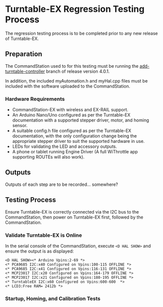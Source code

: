 # Turntable-EX Regression Testing Process

The regression testing process is to be completed prior to any new release of Turntable-EX.

## Preparation

The CommandStation used to for this testing must be running the [add-turntable-controller](https://github.com/DCC-EX/CommandStation-EX/tree/add-turntable-controller) branch of release version 4.0.1.

In addition, the included myAutomation.h and myHal.cpp files must be included with the software uploaded to the CommandStation.

### Hardware Requirements

- CommandStation-EX with wireless and EX-RAIL support.
- An Arduino Nano/Uno configured as per the Turntable-EX documentation with a supported stepper driver, motor, and homing sensor.
- A suitable config.h file configured as per the Turntable-EX documentation, with the only configuration change being the appropriate stepper driver to suit the supported hardware in use.
- LEDs for validating the LED and accessory outputs.
- A phone or tablet running Engine Driver (A full WiThrottle app supporting ROUTEs will also work).

## Outputs

Outputs of each step are to be recorded... somewhere?

## Testing Process

Ensure Turntable-EX is correctly connected via the I2C bus to the CommandStation, then power on Turntable-EX first, followed by the CommandStation.

### Validate Turntable-EX is Online

In the serial console of the CommandStation, execute `<D HAL SHOW>` and ensure the output is as displayed:

```
<D HAL SHOW><* Arduino Vpins:2-69 *>
<* PCA9685 I2C:x40 Configured on Vpins:100-115 OFFLINE *>
<* PCA9685 I2C:x41 Configured on Vpins:116-131 OFFLINE *>
<* MCP23017 I2C:x20 Configured on Vpins:164-179 OFFLINE *>
<* MCP23017 I2C:x21 Configured on Vpins:180-195 OFFLINE *>
<* TurntableEX I2C:x60 Configured on Vpins:600-600  *>
<* LCD3:Free RAM= 2412b *>
```

### Startup, Homing, and Calibration Tests

